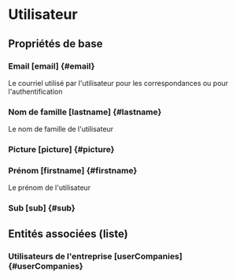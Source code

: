 # Utilisateur
<!--- THIS FILE IS GENERATED PLEASE DO NOT EDIT IT DIRECTLY --->



## Propriétés de base

### Email [email] {#email}
        
Le courriel utilisé par l'utilisateur pour les correspondances ou pour l'authentification
### Nom de famille [lastname] {#lastname}
        
Le nom de famille de l'utilisateur
### Picture [picture] {#picture}
        

### Prénom [firstname] {#firstname}
        
Le prénom de l'utilisateur
### Sub [sub] {#sub}
        




## Entités associées (liste)

### Utilisateurs de l'entreprise [userCompanies] {#userCompanies}
        




